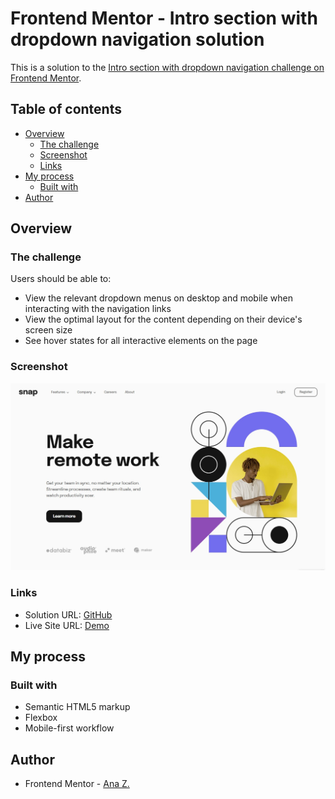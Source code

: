 # Frontend Mentor - Intro section with dropdown navigation solution

This is a solution to the [Intro section with dropdown navigation challenge on Frontend Mentor](https://www.frontendmentor.io/challenges/intro-section-with-dropdown-navigation-ryaPetHE5). 

## Table of contents

- [Overview](#overview)
  - [The challenge](#the-challenge)
  - [Screenshot](#screenshot)
  - [Links](#links)
- [My process](#my-process)
  - [Built with](#built-with)
- [Author](#author)

## Overview

### The challenge

Users should be able to:

- View the relevant dropdown menus on desktop and mobile when interacting with the navigation links
- View the optimal layout for the content depending on their device's screen size
- See hover states for all interactive elements on the page

### Screenshot

![](./screenshot.jpg)

### Links

- Solution URL: [GitHub](https://github.com/vace328/FM-Snap-intro-section/tree/dev)
- Live Site URL: [Demo](https://vace328.github.io/FM-Snap-intro-section/)

## My process

### Built with

- Semantic HTML5 markup
- Flexbox
- Mobile-first workflow

## Author

- Frontend Mentor - [Ana Z.](https://www.frontendmentor.io/profile/vace328)

